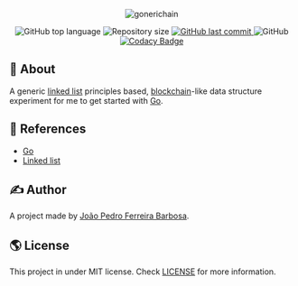 <p align="center">
  <img alt="gonerichain" src="https://user-images.githubusercontent.com/79005271/162589130-5f2a9d9b-5bf7-42a4-8274-4fd43294eb39.gif" />
</p>

<p align="center">
  <img alt="GitHub top language" src="https://img.shields.io/github/languages/top/oJPBarbosa/gonerichain.svg">

  <img alt="Repository size" src="https://img.shields.io/github/repo-size/oJPBarbosa/gonerichain.svg">
  <a href="https://github.com/oJPBarbosa/gonerichain/commits">
    <img alt="GitHub last commit" src="https://img.shields.io/github/last-commit/oJPBarbosa/gonerichain.svg">
  </a>
  <img alt="GitHub" src="https://img.shields.io/github/license/oJPBarbosa/gonerichain.svg">
  <a href="https://www.codacy.com/gh/oJPBarbosa/gonerichain/dashboard?utm_source=github.com&amp;utm_medium=referral&amp;utm_content=oJPBarbosa/gonerichain&amp;utm_campaign=Badge_Grade">
    <img alt="Codacy Badge" src="">
  </a>
</p>

## 🎯 About

A generic [linked list](https://wikipedia.org/wiki/Linked_list/) principles based, [blockchain](https://en.wikipedia.org/wiki/Blockchain)-like data structure experiment for me to get started with [Go](https://go.dev/).

## 📙 References

- [Go](https://go.dev/)
- [Linked list](https://wikipedia.org/wiki/Linked_list/)

## ✍️ Author

A project made by [João Pedro Ferreira Barbosa](https://github.com/oJPBarbosa).

## 🌎 License

This project in under MIT license. Check [LICENSE](https://github.com/oJPBarbosa/gonerichain/blob/main/LICENSE) for more information.
